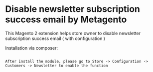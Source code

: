 # Disable newsletter subscription success email by Metagento
This Magento 2 extension helps store owner to disable newsletter subscription success email ( with configuration )

Installation via composer:

```

After install the module, please go to Store -> Configuration -> Customers -> Newsletter to enable the function
